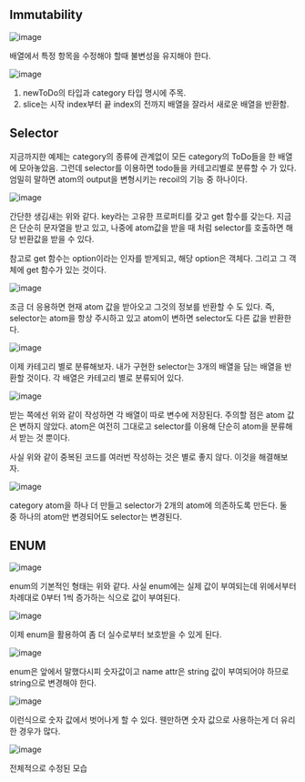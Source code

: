## Immutability
![image](https://user-images.githubusercontent.com/55936770/209781044-6c80cac7-77a5-4df4-abf7-0a58381f076f.png)

배열에서 특정 항목을 수정해야 할때 불변성을 유지해야 한다. 

![image](https://user-images.githubusercontent.com/55936770/209782961-f073dcd8-0c11-4b4d-a88b-0c8fb4ef68b7.png)

1. newToDo의 타입과 category 타입 명시에 주목.
2. slice는 시작 index부터 끝 index의 전까지 배열을 잘라서 새로운 배열을 반환함.

## Selector
지금까지한 예제는 category의 종류에 관계없이 모든 category의 ToDo들을 한 배열에 모아놓았음. 그런데 selector를 이용하면 todo들을 카테고리별로 분류할 수 가 있다.
엄밀히 말하면 atom의 output을 변형시키는 recoil의 기능 중 하나이다.

![image](https://user-images.githubusercontent.com/55936770/209783858-dca77614-d301-4344-a0d0-36a23c7c95c3.png)

간단한 생김새는 위와 같다. key라는 고유한 프로퍼티를 갖고 get 함수를 갖는다. 지금은 단순히 문자열을 받고 있고, 나중에 atom값을 받을 때 처럼 selector를 호출하면
해당 반환값을 받을 수 있다.

참고로 get 함수는 option이라는 인자를 받게되고, 해당 option은 객체다. 그리고 그 객체에 get 함수가 있는 것이다. 

![image](https://user-images.githubusercontent.com/55936770/209784111-429062d4-6cac-44be-9f29-5b7e4b2682dc.png)

조금 더 응용하면 현재 atom 값을 받아오고 그것의 정보를 반환할 수 도 있다. 즉, selector는 atom을 항상 주시하고 있고 atom이 변하면 selector도 다른 값을 반환한다.

![image](https://user-images.githubusercontent.com/55936770/209784810-ca3d4177-f703-44b7-ba4e-4d61158be4c6.png)

이제 카테고리 별로 분류해보자. 내가 구현한 selector는 3개의 배열을 담는 배열을 반환할 것이다. 각 배열은 카테고리 별로 분류되어 있다. 

![image](https://user-images.githubusercontent.com/55936770/209785418-98afae84-603a-4d39-a7cc-4fe26d2ae88a.png)

받는 쪽에선 위와 같이 작성하면 각 배열이 따로 변수에 저장된다. 주의할 점은 atom 값은 변하지 않았다. atom은 여전히 그대로고 selector를 이용해 단순히 atom을 분류해서 받는 것 
뿐이다.

사실 위와 같이 중복된 코드를 여러번 작성하는 것은 별로 좋지 않다. 이것을 해결해보자.

![image](https://user-images.githubusercontent.com/55936770/209791604-89083df4-d00b-40ea-817c-2524f5331de5.png)

category atom을 하나 더 만들고 selector가 2개의 atom에 의존하도록 만든다. 둘 중 하나의 atom만 변경되어도 selector는 변경된다.

## ENUM
![image](https://user-images.githubusercontent.com/55936770/209789560-66d1f081-b781-441c-8271-2d890c5fef2d.png)

enum의 기본적인 형태는 위와 같다. 사실 enum에는 실제 값이 부여되는데 위에서부터 차례대로 0부터 1씩 증가하는 식으로 값이 부여된다.

![image](https://user-images.githubusercontent.com/55936770/209789634-df9c57f8-576b-4b5f-9b21-a9ce3652642b.png)

이제 enum을 활용하여 좀 더 실수로부터 보호받을 수 있게 된다.

![image](https://user-images.githubusercontent.com/55936770/209790471-a5e2f6a9-7551-4e0d-9746-c3f4277b61ef.png)

enum은 앞에서 말했다시피 숫자값이고 name attr은 string 값이 부여되어야 하므로 string으로 변경해야 한다.

![image](https://user-images.githubusercontent.com/55936770/209792050-3abf262d-2a30-4591-837d-65d07c94aa35.png)

이런식으로 숫자 값에서 벗어나게 할 수 있다. 웬만하면 숫자 값으로 사용하는게 더 유리한 경우가 많다.

![image](https://user-images.githubusercontent.com/55936770/209791733-10c78e7f-8f40-455e-b7f0-50286cdf562d.png)

전체적으로 수정된 모습


